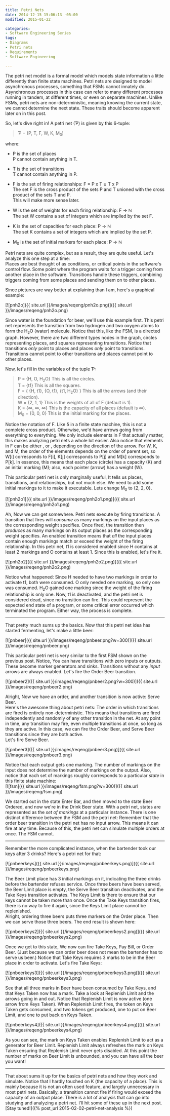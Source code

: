 ```yaml
---
title: Petri Nets
date: 2014-12-15 15:06:13 -05:00
modified: 2015-01-22

categories:
- Software Engineering Series
tags:
- Diagrams
- Petri nets
- Requirements
- Software Engineering

---
```

The petri net model is a formal model which models state information a little differently than finite state machines. Petri nets are designed to model asynchronous processes, something that FSMs cannot innately do. Asynchronous processes in this case can refer to many different processes running in tandem, at different times, or even on separate machines. Unlike FSMs, petri nets are non-deterministic, meaning knowing the current state, we cannot determine the next state. These traits should become apparent later on in this post.  

So, let's dive right in! A petri net (Ƥ) is given by this 6-tuple:

> Ƥ = (P, T, F, W, K, M<sub>0</sub>)

where:

*   P is the set of places  
     P cannot contain anything in T.

*   T is the set of transitions  
     T cannot contain anything in P.

*   F is the set of firing relationships: F = P x T ∪ T x P  
     The set F is the cross product of the sets P and T unioned with the cross product of the sets T and P.  
     This will make more sense later.

*   W is the set of weights for each firing relationship: F → ℕ  
     The set W contains a set of integers which are implied by the set F.

*   K is the set of capacities for each place: P → ℕ  
     The set K contains a set of integers which are implied by the set P.

*   M<sub>0</sub> is the set of initial markers for each place: P → ℕ

Petri nets are quite complex, but as a result, they are quite useful. Let's analyze this one step at a time:  
 Places are best thought of as conditions, or critical points in the software's control flow. Some point where the program waits for a trigger coming from another place in the software. Transitions handle these triggers, combining triggers coming from some places and sending them on to other places.

Since pictures are way better at explaining than I am, here's a graphical example:

[![pnh2o]({{ site.url }}/images/reqeng/pnh2o.png)]({{ site.url }}/images/reqeng/pnh2o.png)

Since water is the foundation for beer, we'll use this example first. This petri net represents the transition from two hydrogen and two oxygen atoms to form the H<sub>2</sub>O (water) molecule. Notice that this, like the FSM, is a directed graph. However, there are two different types nodes in the graph, circles representing places, and squares representing transitions. Notice that transitions _only_ point to places and places _only_ point to transitions. Transitions cannot point to other transitions and places cannot point to other places.

Now, let's fill in the variables of the tuple Ƥ:

> P = {H, O, H<sub>2</sub>O} This is all the circles.  
>  T = {t1} This is all the squares.  
>  F = { {H, t1}, {O, t1}, {t1, H<sub>2</sub>O} } This is all the arrows (and their direction).  
>  W = {2, 1, 1} This is the weights of all of F (default is 1).  
>  K = {∞, ∞, ∞} This is the capacity of all places (default is ∞).  
>  M<sub>0</sub> = {0, 0, 0} This is the initial marking for the places.

Notice the notation of F. Like δ in a finite state machine, this is not a complete cross product. Otherwise, we'd have arrows going from everything to everything. We only include elements in F that actually matter, this makes analyzing petri nets a whole lot easier. Also notice that elements in F can be either <place>,<transition> or <transition>,<place> depending on the direction of the arrow. For W, K, and M, the order of the elements depends on the order of parent set, so W[i] corresponds to F[i], K[j] corresponds to P[j] and M[k] corresponds to P[k]. In essence, this means that each place (circle) has a capacity (K) and an initial marking (M); also, each pointer (arrow) has a weight (W).

This particular petri net is only marginally useful, It tells us places, transitions, and relationships, but not much else. We need to add some initial markings to it to make it executable. Lets change M<sub>0</sub> to {2, 2, 0}.

[![pnh2o1]({{ site.url }}/images/reqeng/pnh2o1.png)]({{ site.url }}/images/reqeng/pnh2o1.png)

Ah, Now we can get somewhere. Petri nets execute by firing transitions. A transition that fires will _consume_ as many markings on the input places as the corresponding weight specifies. Once fired, the transition then _produces_ as many markings on its output places as the corresponding weight specifies. An enabled transition means that _all_ the input places contain enough markings match or exceed the weight of the firing relationship. In this petri net, t1 is considered enabled since H contains at least 2 markings and O contains at least 1\. Since this is enabled, let's fire it.

[![pnh2o2]({{ site.url }}/images/reqeng/pnh2o2.png)]({{ site.url }}/images/reqeng/pnh2o2.png)

Notice what happened: Since H needed to have two markings in order to activate t1, both were consumed. O only needed one marking, so only one was consumed. H<sub>2</sub>O gained one marking since the weight of the firing relationship is only one. Now, t1 is deactivated, and the petri net is considered dead, since no transition can fire. This could represent the expected end state of a program, or some critical error occurred which terminated the program. Either way, the process is complete.

* * *

That pretty much sums up the basics. Now that this petri net idea has started fermenting, let's make a little beer:

[![pnbeer]({{ site.url }}/images/reqeng/pnbeer.png?w=300)]({{ site.url }}/images/reqeng/pnbeer.png)

This particular petri net is very similar to the first FSM shown on the previous post. Notice, You can have transitions with zero inputs or outputs. These become marker generators and sinks. Transitions without any _input_ arrows are always enabled. Let's fire the Order Beer transition.

[![pnbeer2]({{ site.url }}/images/reqeng/pnbeer2.png?w=300)]({{ site.url }}/images/reqeng/pnbeer2.png)

Alright, Now we have an order, and another transition is now active: Serve Beer.  
 Here's the awesome thing about petri nets: The order in which transitions are fired is entirely non-deterministic. This means that transitions are fired independently and randomly of any other transition in the net. At any point in time, any transition may fire, even multiple transitions at once, so long as they are active. In this case, we can fire the Order Beer, and Serve Beer transitions since they are both active.  
 Let's fire Serve Beer.

[![pnbeer3]({{ site.url }}/images/reqeng/pnbeer3.png)]({{ site.url }}/images/reqeng/pnbeer3.png)

Notice that each output gets one marking. The number of markings on the input does not determine the number of markings on the output. Also, notice that each set of markings roughly corresponds to a particular _state_ in this finite state machine:  
[![fsm]({{ site.url }}/images/reqeng/fsm.png?w=300)]({{ site.url }}/images/reqeng/fsm.png)

We started out in the state Enter Bar, and then moved to the state Beer Ordered, and now we're in the Drink Beer state. With a petri net, states are represented as the _set of markings_ at a particular instance. There is one distinct difference between the FSM and the petri net: Remember that the order beer transition in the petri net has no input arrow. This means it can fire at any time. Because of this, the petri net can simulate multiple orders at once. The FSM cannot.

* * *

Remember the more complicated instance, when the bartender took our keys after 3 drinks? Here's a petri net for that:

[![pnbeerkeys]({{ site.url }}/images/reqeng/pnbeerkeys.png)]({{ site.url }}/images/reqeng/pnbeerkeys.png)

The Beer Limit place has 3 initial markings on it, indicating the three drinks before the bartender refuses service. Once three beers have been served, the Beer Limit place is empty, the Serve Beer transition deactivates, and the Take Keys transition activates. The Keys Limit is there to ensure that our keys cannot be taken more than once. Once the Take Keys transition fires, there is no way to fire it again, since the Keys Limit place cannot be replenished.  
 Alright, ordering three beers puts three markers on the Order place. Then we can serve those three beers. The end result is shown here:

[![pnbeerkeys2]({{ site.url }}/images/reqeng/pnbeerkeys2.png)]({{ site.url }}/images/reqeng/pnbeerkeys2.png)

Once we get to this state, We now can fire Take Keys, Pay Bill, or Order Beer. (Just because we can order beer does not mean the bartender has to serve us beer.) Notice that Take Keys requires 3 marks to be in the Beer place in order to activate. Let's fire Take Keys:

[![pnbeerkeys3]({{ site.url }}/images/reqeng/pnbeerkeys3.png)]({{ site.url }}/images/reqeng/pnbeerkeys3.png)

See that all three marks in Beer have been consumed by Take Keys, and that Keys Taken now has a mark. Take a look at Replenish Limit and the arrows going in and out. Notice that Replenish Limit is now active (one arrow from Keys Taken). When Replenish Limit fires, the token on Keys Taken gets consumed, and two tokens get produced, one to put on Beer Limit, and one to put back on Keys Taken.

[![pnbeerkeys4]({{ site.url }}/images/reqeng/pnbeerkeys4.png)]({{ site.url }}/images/reqeng/pnbeerkeys4.png)

As you can see, the mark on Keys Taken enables Replenish Limit to act as a generator for Beer Limit. Replenish Limit always refreshes the mark on Keys Taken ensuring that Replenish Limit never gets disabled. At this point the number of marks on Beer Limit is unbounded, and you can have all the beer you want!

* * *

That about sums it up for the basics of petri nets and how they work and simulate. Notice that I hardly touched on K (the capacity of a place). This is mainly because it is not an often used feature, and largely unnecessary in most petri nets. Basically, a transition cannot fire if firing would exceed the capacity of an output place. There is a lot of analysis that can go into studying and analyzing a petri net. I'll hit some of these up in the next post. [Stay tuned!]({% post_url 2015-02-02-petri-net-analysis %})
